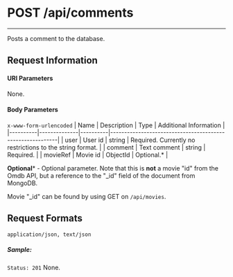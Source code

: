 # POST /api/comments
---

Posts a comment to the database.

## Request Information
#### URI Parameters

None.

#### Body Parameters

`x-www-form-urlencoded`
| Name     | Description  | Type     | Additional Information                                    |
|----------|--------------|----------|-----------------------------------------------------------|
| user     | User id      | string   | Required. Currently no restrictions to the string format. |
| comment  | Text comment | string   | Required.                                                 |
| movieRef | Movie id     | ObjectId | Optional.*                                                    |

**Optional*** - Optional parameter. Note that this is **not** a movie "id" from the Omdb API, but a reference to the "_id" field of the document from MongoDB.

Movie "_id" can be found by using GET on `/api/movies`.

## Request Formats
`application/json, text/json`
##### Sample:
`Status: 201`
None.